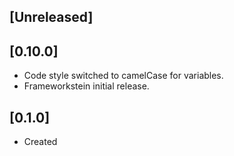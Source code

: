 
## [Unreleased]
  

## [0.10.0]
 - Code style switched to camelCase for variables. 
 - Frameworkstein initial release.

## [0.1.0]
 - Created
